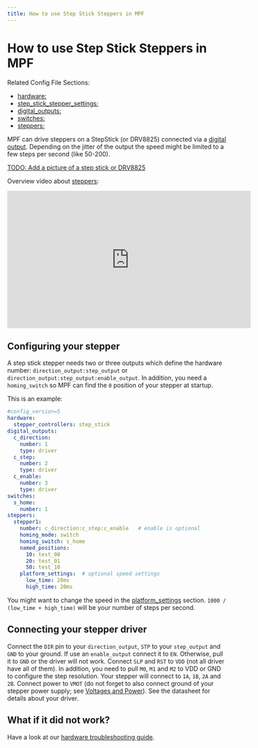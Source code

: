 ```yaml
---
title: How to use Step Stick Steppers in MPF
---
```


# How to use Step Stick Steppers in MPF


Related Config File Sections:

* [hardware:](../config/hardware.md)
* [step_stick_stepper_settings:](../config/step_stick_stepper_settings.md)
* [digital_outputs:](../config/digital_outputs.md)
* [switches:](../config/switches.md)
* [steppers:](../config/steppers.md)

MPF can drive steppers on a StepStick (or DRV8825) connected via a
[digital output](../config/digital_outputs.md). Depending on the jitter of the output the speed might be
limited to a few steps per second (like 50-200).

[TODO: Add a picture of a step stick or DRV8825](../about/help.md)

Overview video about
[steppers](../mechs/steppers.md):

<div class="video-wrapper">
<iframe width="560" height="315" src="https://www.youtube.com/embed/YaRNBU0OHGc" title="YouTube video player" frameborder="0" allow="accelerometer; autoplay; clipboard-write; encrypted-media; gyroscope; picture-in-picture" allowfullscreen></iframe>
</div>

## Configuring your stepper

A step stick stepper needs two or three outputs which define the
hardware number: `direction_output:step_output` or
`direction_output:step_output:enable_output`. In addition, you need a
`homing_switch` so MPF can find the `0` position of your stepper at
startup.

This is an example:

``` yaml
#config_version=5
hardware:
  stepper_controllers: step_stick
digital_outputs:
  c_direction:
    number: 1
    type: driver
  c_step:
    number: 2
    type: driver
  c_enable:
    number: 3
    type: driver
switches:
  s_home:
    number: 1
steppers:
  stepper1:
    number: c_direction:c_step:c_enable   # enable is optional
    homing_mode: switch
    homing_switch: s_home
    named_positions:
      10: test_00
      20: test_01
      50: test_10
    platform_settings:  # optional speed settings
      low_time: 20ms
      high_time: 20ms
```

You might want to change the speed in the
[platform_settings](../config/step_stick_stepper_settings.md) section. `1000 / (low_time + high_time)` will be your number
of steps per second.

## Connecting your stepper driver

Connect the `DIR` pin to your `direction_output`, `STP` to your
`step_output` and `GND` to your ground. If use an `enable_output`
connect it to `EN`. Otherwise, pull it to `GND` or the driver will not
work. Connect `SLP` and `RST` to `VDD` (not all driver have all of
them). In addition, you need to pull `M0`, `M1` and `M2` to VDD or GND
to configure the step resolution. Your stepper will connect to `1A`,
`1B`, `2A` and `2B`. Connect power to `VMOT` (do not forget to also
connect ground of your stepper power supply; see
[Voltages and Power](voltages_and_power/voltages_and_power.md)). See the datasheet for details about your driver.

## What if it did not work?

Have a look at our [hardware troubleshooting guide](troubleshooting_hardware/index.md).
